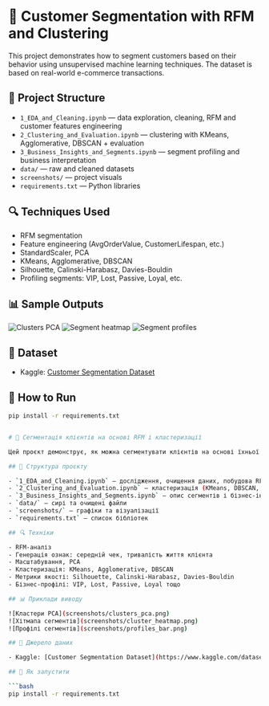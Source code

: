 # 🧠 Customer Segmentation with RFM and Clustering

This project demonstrates how to segment customers based on their behavior using unsupervised machine learning techniques. The dataset is based on real-world e-commerce transactions.

## 📂 Project Structure

- `1_EDA_and_Cleaning.ipynb` — data exploration, cleaning, RFM and customer features engineering
- `2_Clustering_and_Evaluation.ipynb` — clustering with KMeans, Agglomerative, DBSCAN + evaluation
- `3_Business_Insights_and_Segments.ipynb` — segment profiling and business interpretation
- `data/` — raw and cleaned datasets
- `screenshots/` — project visuals
- `requirements.txt` — Python libraries

## 🔍 Techniques Used

- RFM segmentation
- Feature engineering (AvgOrderValue, CustomerLifespan, etc.)
- StandardScaler, PCA
- KMeans, Agglomerative, DBSCAN
- Silhouette, Calinski-Harabasz, Davies-Bouldin
- Profiling segments: VIP, Lost, Passive, Loyal, etc.

## 📊 Sample Outputs

![Clusters PCA](screenshots/clusters_pca.png)
![Segment heatmap](screenshots/cluster_heatmap.png)
![Segment profiles](screenshots/profiles_bar.png)

## 🧩 Dataset

- Kaggle: [Customer Segmentation Dataset](https://www.kaggle.com/datasets/yasserh/customer-segmentation-dataset)

## 🚀 How to Run

```bash
pip install -r requirements.txt


# 🧠 Сегментація клієнтів на основі RFM і кластеризації

Цей проєкт демонструє, як можна сегментувати клієнтів на основі їхньої поведінки, використовуючи машинне навчання без учителя. Дані базуються на реальних e-commerce транзакціях.

## 📂 Структура проєкту

- `1_EDA_and_Cleaning.ipynb` — дослідження, очищення даних, побудова RFM-фіч
- `2_Clustering_and_Evaluation.ipynb` — кластеризація (KMeans, DBSCAN, Agglomerative) та оцінка
- `3_Business_Insights_and_Segments.ipynb` — опис сегментів і бізнес-інтерпретація
- `data/` — сирі та очищені файли
- `screenshots/` — графіки та візуалізації
- `requirements.txt` — список бібліотек

## 🔍 Техніки

- RFM-аналіз
- Генерація ознак: середній чек, тривалість життя клієнта
- Масштабування, PCA
- Кластеризація: KMeans, Agglomerative, DBSCAN
- Метрики якості: Silhouette, Calinski-Harabasz, Davies-Bouldin
- Бізнес-профілі: VIP, Lost, Passive, Loyal тощо

## 📊 Приклади виводу

![Кластери PCA](screenshots/clusters_pca.png)
![Хітмапа сегментів](screenshots/cluster_heatmap.png)
![Профілі сегментів](screenshots/profiles_bar.png)

## 🧩 Джерело даних

- Kaggle: [Customer Segmentation Dataset](https://www.kaggle.com/datasets/yasserh/customer-segmentation-dataset)

## 🚀 Як запустити

```bash
pip install -r requirements.txt